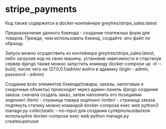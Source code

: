 # stripe_payments

Код также содержится в docker-контейнере greytres/stripe_sales:latest

Предназначение данного бэкенда - создание платежных форм для товаров.
Прежде, чем использовать бэкенд, создайте .env файл по образцу.

Запуск можно осуществить из контейнера greytres/stripe_sales:latest,
либо загрузив код на свою машину, установив зависимости и стартанув сервер django
также можно запустить команду docker-compose up -d --build,
после чего на 127.0.0.1/admin/ войти в админку (login - admin, password - admin)

Создание всех элементов бэкенда(товары, заказы, налоговые и скидочные объекты)
происходит через админ-панель django
создание заказа: сначала создать заказ, затем наполнить его позициями
эндпоинт /item/<id> - страница товара
эндпоинт /order/<id> - страница заказа
подтянуть статику можно командой docker-compose exec web python3 manage.py collectstatic --no-input
для создания суперпользователя используйте docker-compose exec web python manage.py createsuperuser